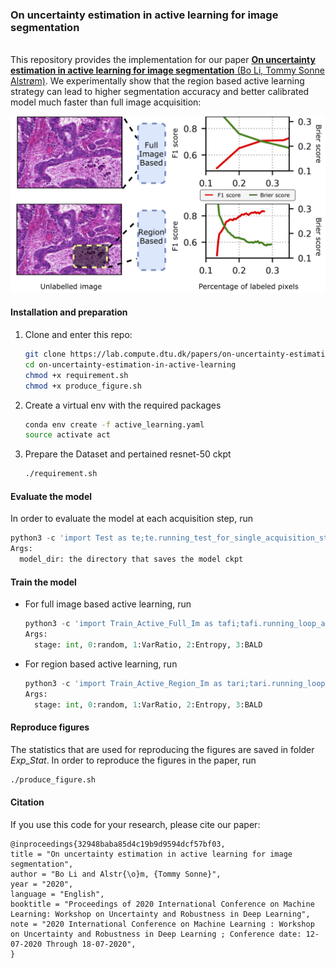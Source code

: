 ### On uncertainty estimation in active learning for image segmentation 

<br /> This repository provides the implementation for our paper [**On uncertainty estimation in active learning for image segmentation** (Bo Li, Tommy Sonne Alstrøm)](https://arxiv.org/abs/2007.06364). We experimentally show that the region based active learning strategy can lead to higher segmentation accuracy and better calibrated model much faster than full image acquisition:

![performance](DATA/first_figure.jpg)

#### Installation and preparation 

1. Clone and enter this repo:

   ```bash
   git clone https://lab.compute.dtu.dk/papers/on-uncertainty-estimation-in-active-learning.git
   cd on-uncertainty-estimation-in-active-learning
   chmod +x requirement.sh
   chmod +x produce_figure.sh
   ```

2. Create a virtual env with the required packages

   ```bash
   conda env create -f active_learning.yaml
   source activate act
   ```


2. Prepare the Dataset and pertained resnet-50 ckpt 

   ```bash
   ./requirement.sh
   ```


#### Evaluate the model

In order to evaluate the model at each acquisition step, run

``` python
python3 -c 'import Test as te;te.running_test_for_single_acquisition_step(model_dir)'
Args:
  model_dir: the directory that saves the model ckpt
```

#### Train the model

- For full image based active learning, run

  ```python
  python3 -c 'import Train_Active_Full_Im as tafi;tafi.running_loop_active_learning_full_image(stage)'
  Args:
    stage: int, 0:random, 1:VarRatio, 2:Entropy, 3:BALD
  ```

- For region based active learning, run
  
  ```python
  python3 -c 'import Train_Active_Region_Im as tari;tari.running_loop_active_learning_region(stage)'
  Args:
    stage: int, 0:random, 1:VarRatio, 2:Entropy, 3:BALD
  ```

#### Reproduce figures

The statistics that are used for reproducing the figures are saved in folder *Exp_Stat*. In order to reproduce the figures in the paper, run

```bash
./produce_figure.sh
```

#### Citation
If you use this code for your research, please cite our paper:
```
@inproceedings{32948baba85d4c19b9d9594dcf57bf03,
title = "On uncertainty estimation in active learning for image segmentation",
author = "Bo Li and Alstr{\o}m, {Tommy Sonne}",
year = "2020",
language = "English",
booktitle = "Proceedings of 2020 International Conference on Machine Learning: Workshop on Uncertainty and Robustness in Deep Learning",
note = "2020 International Conference on Machine Learning : Workshop on Uncertainty and Robustness in Deep Learning ; Conference date: 12-07-2020 Through 18-07-2020",
}
```

